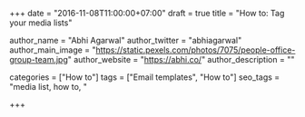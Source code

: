 +++
date = "2016-11-08T11:00:00+07:00"
draft = true
title = "How to: Tag your media lists"

author_name = "Abhi Agarwal"
author_twitter = "abhiagarwal"
author_main_image = "https://static.pexels.com/photos/7075/people-office-group-team.jpg"
author_website = "https://abhi.co/"
author_description = ""

categories = ["How to"]
tags = ["Email templates", "How to"]
seo_tags = "media list, how to, "

+++
